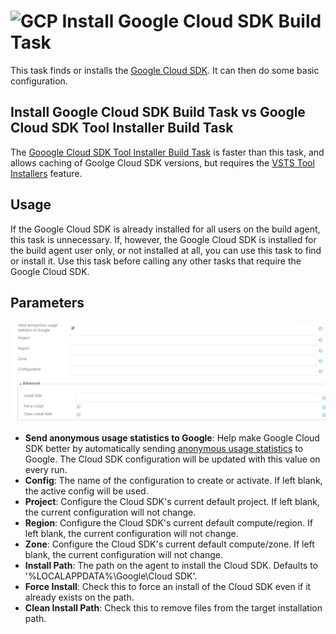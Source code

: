 # ![GCP][GCPLogo] Install Google Cloud SDK Build Task

This task finds or installs the [Google Cloud SDK][CloudSdk].
It can then do some basic configuration.

## Install Google Cloud SDK Build Task vs Google Cloud SDK Tool Installer Build Task

The [Gooogle Cloud SDK Tool Installer Build Task][GoogleCloudSdkToolInstaller] is faster than this task,
and allows caching of Goolge Cloud SDK versions, but requires the  [VSTS Tool Installers][ToolInstallers] feature.

## Usage

If the Google Cloud SDK is already installed for all users on the build agent,
this task is unnecessary. If, however, the Google Cloud SDK is installed for
the build agent user only, or not installed at all, you can use this task to find
or install it. Use this task before calling any other tasks that require the Google
Cloud SDK.

## Parameters

![Install Cloud SDK Parameters][InstallCloudSdkParameters]

  - **Send anonymous usage statistics to Google**: Help make Google Cloud SDK better
  by automatically sending [anonymous usage statistics][UsageStats]
  to Google. The Cloud SDK configuration will be updated with this value on every run.
  - **Config**: The name of the configuration to create or activate. If left blank, the
  active config will be used.
  - **Project**: Configure the Cloud SDK's current default project. If left blank, the
  current configuration will not change.
  - **Region**: Configure the Cloud SDK's current default compute/region. If left blank,
  the current configuration will not change.
  - **Zone**: Configure the Cloud SDK's current default compute/zone. If left blank,
  the current configuration will not change.
  - **Install Path**: The path on the agent to install the Cloud SDK. Defaults to '%LOCALAPPDATA%\\Google\\Cloud SDK'.
  - **Force Install**: Check this to force an install of the Cloud SDK even if it already exists on the path.
  - **Clean Install Path**: Check this to remove files from the target installation path.
  
[CloudSdk]: https://cloud.google.com/sdk
[UsageStats]: https://cloud.google.com/sdk/usage-statistics
[ToolInstallers]: https://docs.microsoft.com/en-us/vsts/build-release/concepts/process/tasks#tool-installers
[GoogleCloudSdkToolInstaller]: ../cloud-sdk-tool-build-task/README.md
[GCPLogo]: ../images/cloud_64x64.png
[InstallCloudSdkParameters]: ../images/screenshots/install-cloud-sdk-inputs.png
